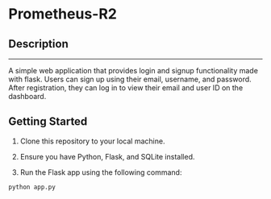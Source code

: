 # Prometheus-R2
## Description
---
A simple web application that provides login and signup functionality made with flask. Users can sign up using their email, username, and password. After registration, they can log in to view their email and user ID on the dashboard.

## Getting Started

1. Clone this repository to your local machine.

2. Ensure you have Python, Flask, and SQLite installed.

3. Run the Flask app using the following command:

```bash
python app.py
